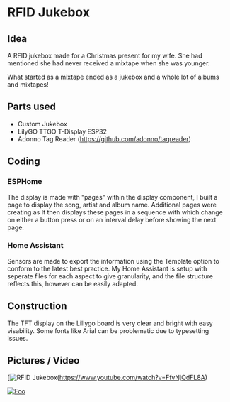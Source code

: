 # RFID Jukebox

## Idea
A RFID jukebox made for a Christmas present for my wife. She had mentioned she had never received a mixtape when she was younger.

What started as a mixtape ended as a jukebox and a whole lot of albums and mixtapes!

## Parts used
- Custom Jukebox
- LilyGO TTGO T-Display ESP32
- Adonno Tag Reader (https://github.com/adonno/tagreader)

## Coding

### ESPHome
The display is made with "pages" within the display component, I built a page to display the song, artist and album name. Additional pages were creating as 
It then displays these pages in a sequence with which change on either a button press or on an interval delay before showing the next page.

### Home Assistant
Sensors are made to export the information using the Template option to conform to the latest best practice. My Home Assistant is setup with seperate files for each aspect to give granularity, and the file structure reflects this, however can be easily adapted.

## Construction
The TFT display on the Lillygo board is very clear and bright with easy visability. Some fonts like Arial can be problematic due to typesetting issues.

## Pictures / Video

[![RFID Jukebox](https://user-images.githubusercontent.com/68851601/218323503-29c4ed33-b1b4-4bc6-b1c5-d3aa8cf0d70a.png)(https://www.youtube.com/watch?v=FfvNjQdFL8A)

[![Foo](http://www.google.com.au/images/nav_logo7.png)](http://google.com.au/)
